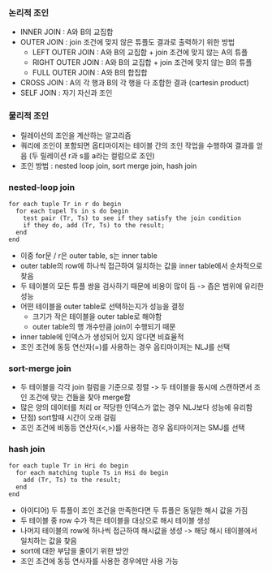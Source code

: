### 논리적 조인
- INNER JOIN : A와 B의 교집합
- OUTER JOIN : join 조건에 맞지 않은 튜플도 결과로 출력하기 위한 방법
  - LEFT OUTER JOIN : A와 B의 교집합 + join 조건에 맞지 않는 A의 튜플
  - RIGHT OUTER JOIN : A와 B의 교집합 + join 조건에 맞지 않는 B의 튜플
  - FULL OUTER JOIN : A와 B의 합집합
- CROSS JOIN : A의 각 행과 B의 각 행을 다 조합한 결과 (cartesin product)
- SELF JOIN : 자기 자신과 조인

### 물리적 조인
- 릴레이션의 조인을 계산하는 알고리즘
- 쿼리에 조인이 포함되면 옵티마이저는 테이블 간의 조인 작업을 수행하여 결과를 얻음 (두 릴레이션 r과 s를 a라는 컬럼으로 조인)
- 조인 방법 : nested loop join, sort merge join, hash join

### nested-loop join
```
for each tuple Tr in r do begin
  for each tupel Ts in s do begin
    test pair (Tr, Ts) to see if they satisfy the join condition
    if they do, add (Tr, Ts) to the result;
  end
end
```
- 이중 for문 / r은 outer table, s는 inner table
- outer table의 row에 하나씩 접근하여 일치하는 값을 inner table에서 순차적으로 찾음
- 두 테이블의 모든 튜플 쌍을 검사하기 때문에 비용이 많이 듬 -> 좁은 범위에 유리한 성능
- 어떤 테이블을 outer table로 선택하는지가 성능을 결정
  - 크기가 작은 테이블을 outer table로 해야함
  - outer table의 행 개수만큼 join이 수행되기 때문
- inner table에 인덱스가 생성되어 있지 않다면 비효율적
- 조인 조건에 동등 연산자(=)를 사용하는 경우 옵티마이저는 NLJ를 선택


### sort-merge join
- 두 테이블을 각각 join 컬럼을 기준으로 정렬 -> 두 테이블을 동시에 스캔하면서 조인 조건에 맞는 건들을 찾아 merge함
- 많은 양의 데이터를 처리 or 적당한 인덱스가 없는 경우 NLJ보다 성능에 유리함
- 단점) sort할때 시간이 오래 걸림
- 조인 조건에 비동등 연산자(<,>)를 사용하는 경우 옵티마이저는 SMJ를 선택

### hash join
```
for each tuple Tr in Hri do begin
  for each matching tuple Ts in Hsi do begin
    add (Tr, Ts) to the result;
  end
end
```
- 아이디어) 두 튜플이 조인 조건을 만족한다면 두 튜플은 동일한 해시 값을 가짐
- 두 테이블 중 row 수가 적은 테이블을 대상으로 해시 테이블 생성
- 나머지 테이블의 row에 하나씩 접근하여 해시값을 생성 -> 해당 해시 테이블에서 일치하는 값을 찾음
- sort에 대한 부담을 줄이기 위한 방안
- 조인 조건에 동등 연사자를 사용한 경우에만 사용 가능
